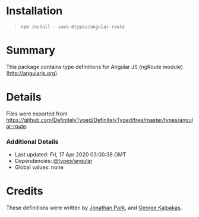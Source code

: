 # Installation
> `npm install --save @types/angular-route`

# Summary
This package contains type definitions for Angular JS (ngRoute module) (http://angularjs.org).

# Details
Files were exported from https://github.com/DefinitelyTyped/DefinitelyTyped/tree/master/types/angular-route.

### Additional Details
 * Last updated: Fri, 17 Apr 2020 03:00:38 GMT
 * Dependencies: [@types/angular](https://npmjs.com/package/@types/angular)
 * Global values: none

# Credits
These definitions were written by [Jonathan Park](https://github.com/park9140), and [George Kalpakas](https://github.com/gkalpak).
